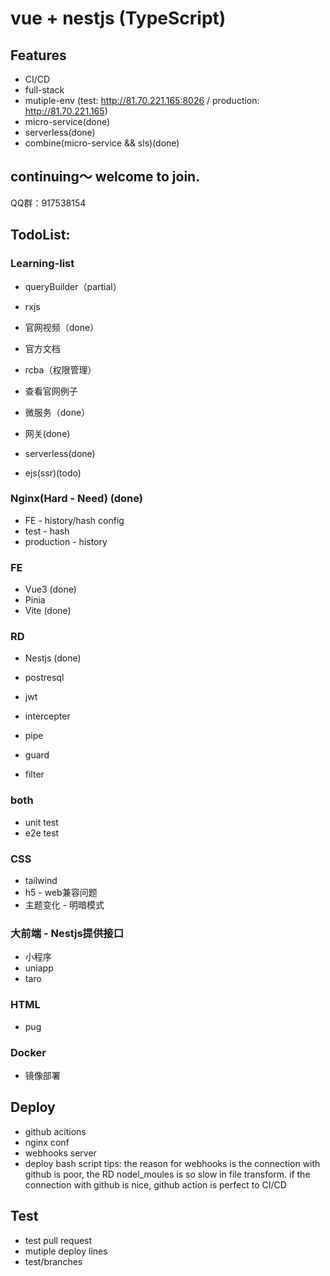 <!--
 * @Author: your name
 * @Date: 2022-04-05 16:02:11
 * @LastEditTime: 2022-04-06 16:38:04
 * @LastEditors: Please set LastEditors
 * @Description: 打开koroFileHeader查看配置 进行设置: https://github.com/OBKoro1/koro1FileHeader/wiki/%E9%85%8D%E7%BD%AE
 * @FilePath: /vue-nestjs-ci-cd/README.md
-->
# vue + nestjs (TypeScript)

## Features
- CI/CD
- full-stack
- mutiple-env (test: http://81.70.221.165:8026 / production: http://81.70.221.165) 
- micro-service(done)
- serverless(done)
- combine(micro-service && sls)(done)

## continuing～ welcome to join.
  QQ群：917538154

## TodoList:
### Learning-list
- queryBuilder（partial）
- rxjs

- 官网视频（done）
- 官方文档
- rcba（权限管理）
- 查看官网例子
- 微服务（done）
- 网关(done)
- serverless(done)
- ejs(ssr)(todo)

### Nginx(Hard - Need) (done)
  - FE - history/hash config
  - test - hash
  - production - history

### FE
  - Vue3 (done)
  - Pinia
  - Vite (done)

### RD
  - Nestjs (done)
  - postresql
  - jwt

  - intercepter
  - pipe
  - guard
  - filter

### both
- unit test
- e2e test

### CSS
  - tailwind
  - h5 - web兼容问题
  - 主题变化 - 明暗模式

### 大前端 - Nestjs提供接口
  - 小程序
  - uniapp
  - taro

### HTML
  - pug

### Docker
  - 镜像部署

## Deploy
  - github acitions
  - nginx conf
  - webhooks server
  - deploy bash script
  tips: the reason for webhooks is the connection with github is poor, the RD nodel_moules is so slow in file transform. if the connection with github is nice, github action is perfect to CI/CD

## Test
  - test pull request
  - mutiple deploy lines
  - test/branches
